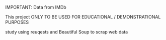 IMPORTANT: Data from IMDb 

This project ONLY TO BE USED FOR EDUCATIONAL / DEMONSTRATIONAL PURPOSES

study using reuqests and Beautiful Soup to scrap web data
